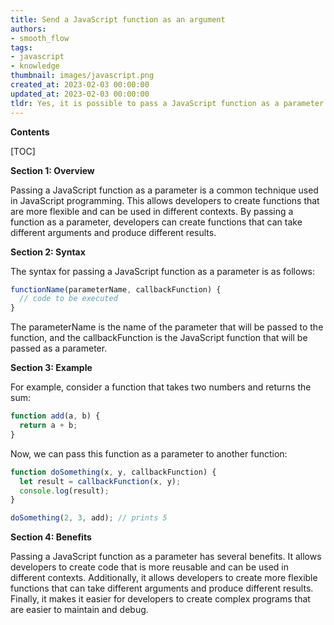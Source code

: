 ```yaml
---
title: Send a JavaScript function as an argument
authors:
- smooth_flow
tags:
- javascript
- knowledge
thumbnail: images/javascript.png
created_at: 2023-02-03 00:00:00
updated_at: 2023-02-03 00:00:00
tldr: Yes, it is possible to pass a JavaScript function as a parameter in JavaScript.
---
```


**Contents**

[TOC]

**Section 1: Overview**

Passing a JavaScript function as a parameter is a common technique used in JavaScript programming. This allows developers to create functions that are more flexible and can be used in different contexts. By passing a function as a parameter, developers can create functions that can take different arguments and produce different results.

**Section 2: Syntax**

The syntax for passing a JavaScript function as a parameter is as follows: 

```javascript
functionName(parameterName, callbackFunction) {
  // code to be executed
}
```

The parameterName is the name of the parameter that will be passed to the function, and the callbackFunction is the JavaScript function that will be passed as a parameter.

**Section 3: Example**

For example, consider a function that takes two numbers and returns the sum:

```javascript
function add(a, b) {
  return a + b;
}
```

Now, we can pass this function as a parameter to another function:

```javascript
function doSomething(x, y, callbackFunction) {
  let result = callbackFunction(x, y);
  console.log(result);
}

doSomething(2, 3, add); // prints 5
```

**Section 4: Benefits**

Passing a JavaScript function as a parameter has several benefits. It allows developers to create code that is more reusable and can be used in different contexts. Additionally, it allows developers to create more flexible functions that can take different arguments and produce different results. Finally, it makes it easier for developers to create complex programs that are easier to maintain and debug.
